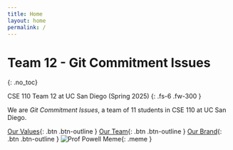 ```yaml
---
title: Home
layout: home
permalink: /
---
```


# Team 12 - Git Commitment Issues
{: .no_toc}

CSE 110 Team 12 at UC San Diego (Spring 2025)
{: .fs-6 .fw-300 }

<!-- {: .note-title }
> Idk what to put here
> 
> This will serve as a placeholder until we decide what to call the team \
> When we do, we can put the rationale behind the name in this section
 -->

We are *Git Commitment Issues*, a team of 11 students in CSE 110 at UC San Diego. 

[Our Values](/cse110-sp25-group12/values){: .btn .btn-outline }
[Our Team](/cse110-sp25-group12/team){: .btn .btn-outline }
[Our Brand](/cse110-sp25-group12/brand){: .btn .btn-outline }
![Prof Powell Meme](/cse110-sp25-group12/assets/images/powell_meme.png){: .meme }





